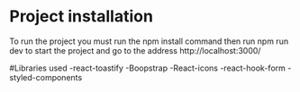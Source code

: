# Project installation

To run the project you must run the npm install command then run npm run dev to start the project and go to the address http://localhost:3000/

#Libraries used
-react-toastify
-Boopstrap
-React-icons
-react-hook-form
-styled-components
